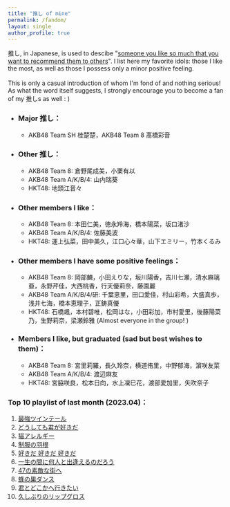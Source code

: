```yaml
---
title: "推し of mine"
permalink: /fandom/
layout: single
author_profile: true
---
```


推し, in Japanese, is used to descibe "[someone you like so much that you want to recommend them to others](https://ja.wikipedia.org/wiki/%E6%8E%A8%E3%81%97)". I list here my favorite idols: those I like the most, as well as those I possess only a minor positive feeling.  
\
This is only a casual introduction of whom I'm fond of and nothing serious! As what the word itself suggests, I strongly encourage you to become a fan of my 推しs as well : \)  

* ### Major 推し：  
    * AKB48 Team SH 桂楚楚，AKB48 Team 8 髙橋彩音

* ### Other 推し：  
    * AKB48 Team 8: 倉野尾成美，小栗有以
    * AKB48 Team A/K/B/4: 山内瑞葵  
    * HKT48: 地頭江音々  

* ### Other members I like：  
    * AKB48 Team 8: 本田仁美，徳永羚海，橋本陽菜，坂口渚沙	
    * AKB48 Team A/K/B/4: 佐藤美波
    * HKT48: 運上弘菜，田中美久，江口心々華，山下エミリー，竹本くるみ

* ### Other members I have some positive feelings：  
    * AKB48 Team 8: 岡部麟，小田えりな，坂川陽香，吉川七瀬，清水麻璃亜，永野芹佳，大西桃香，行天優莉奈，藤園麗
    * AKB48 Team A/K/B/4/研: 千葉恵里，田口愛佳，村山彩希，大盛真歩，浅井七海，橋本恵理子，正鋳真優
    * HKT48: 石橋颯，本村碧唯，松岡はな，小田彩加，市村愛里，後藤陽菜乃，生野莉奈，梁瀬鈴雅 (Almost everyone in the group! )
    
* ### Members I like, but graduated (sad but best wishes to them)：  
    * AKB48 Team 8: 宮里莉羅，長久玲奈，横道侑里，中野郁海，濵咲友菜
    * AKB48 Team A/K/B/4: 渡辺麻友
    * HKT48: 宮脇咲良，松本日向，水上凜巳花，渡部愛加里，矢吹奈子




### Top 10 playlist of last month (2023.04)：
1. [最強ツインテール](https://open.spotify.com/track/340UFWReVkIEJRr0nfnl1Y?si=10bf958e12e74551)  
2. [どうしても君が好きだ](https://open.spotify.com/track/42UvuSbUFiEM7kW2CEkQEN?si=67fb9b4539a443c5)  
3. [猫アレルギー](https://open.spotify.com/track/6MCAUevCAr5U5aQaJK0FOm?si=73bc29b7853a412a)  
4. [制服の羽根](https://open.spotify.com/track/4ALwDLoqKzR6apX7NHG7q4?si=80b6c4ceda21453d)  
5. [好きだ 好きだ 好きだ](https://open.spotify.com/track/4oOFX9plRJ9I0XjXtLsQOb?si=22cb9510fe654623)  
6. [一生の間に何人と出逢えるのだろう](https://open.spotify.com/track/7rmmVnvC8R1br9wDU3A2T8?si=e6d2ff46a0a44d1a)  
7. [47の素敵な街へ](https://open.spotify.com/track/3O61qeWevqN5IJi1GBFOJy?si=1c08f6a33ef24dc3)  
8. [蜂の巣ダンス](https://open.spotify.com/track/7cLBuTgnDqzcxUZ3ZUn5lw?si=818e12bd42c9424c)  
9. [君とどこかへ行きたい](https://open.spotify.com/track/1D3S0QBoxzgXN7NHiz7KC3?si=b14be1dee40746e8)  
10. [久しぶりのリップグロス](https://open.spotify.com/track/6aUuSvVGMMHL15v4d2qWie?si=8231414cc4ed4f4e)  